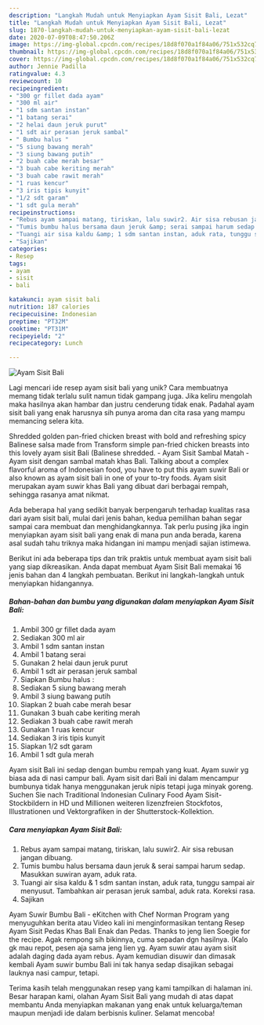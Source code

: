 ```yaml
---
description: "Langkah Mudah untuk Menyiapkan Ayam Sisit Bali, Lezat"
title: "Langkah Mudah untuk Menyiapkan Ayam Sisit Bali, Lezat"
slug: 1870-langkah-mudah-untuk-menyiapkan-ayam-sisit-bali-lezat
date: 2020-07-09T08:47:50.206Z
image: https://img-global.cpcdn.com/recipes/18d8f070a1f84a06/751x532cq70/ayam-sisit-bali-foto-resep-utama.jpg
thumbnail: https://img-global.cpcdn.com/recipes/18d8f070a1f84a06/751x532cq70/ayam-sisit-bali-foto-resep-utama.jpg
cover: https://img-global.cpcdn.com/recipes/18d8f070a1f84a06/751x532cq70/ayam-sisit-bali-foto-resep-utama.jpg
author: Jennie Padilla
ratingvalue: 4.3
reviewcount: 10
recipeingredient:
- "300 gr fillet dada ayam"
- "300 ml air"
- "1 sdm santan instan"
- "1 batang serai"
- "2 helai daun jeruk purut"
- "1 sdt air perasan jeruk sambal"
- " Bumbu halus "
- "5 siung bawang merah"
- "3 siung bawang putih"
- "2 buah cabe merah besar"
- "3 buah cabe keriting merah"
- "3 buah cabe rawit merah"
- "1 ruas kencur"
- "3 iris tipis kunyit"
- "1/2 sdt garam"
- "1 sdt gula merah"
recipeinstructions:
- "Rebus ayam sampai matang, tiriskan, lalu suwir2. Air sisa rebusan jangan dibuang."
- "Tumis bumbu halus bersama daun jeruk &amp; serai sampai harum sedap. Masukkan suwiran ayam, aduk rata."
- "Tuangi air sisa kaldu &amp; 1 sdm santan instan, aduk rata, tunggu sampai air menyusut. Tambahkan air perasan jeruk sambal, aduk rata. Koreksi rasa."
- "Sajikan"
categories:
- Resep
tags:
- ayam
- sisit
- bali

katakunci: ayam sisit bali 
nutrition: 187 calories
recipecuisine: Indonesian
preptime: "PT32M"
cooktime: "PT31M"
recipeyield: "2"
recipecategory: Lunch

---
```



![Ayam Sisit Bali](https://img-global.cpcdn.com/recipes/18d8f070a1f84a06/751x532cq70/ayam-sisit-bali-foto-resep-utama.jpg)

Lagi mencari ide resep ayam sisit bali yang unik? Cara membuatnya memang tidak terlalu sulit namun tidak gampang juga. Jika keliru mengolah maka hasilnya akan hambar dan justru cenderung tidak enak. Padahal ayam sisit bali yang enak harusnya sih punya aroma dan cita rasa yang mampu memancing selera kita.

Shredded golden pan-fried chicken breast with bold and refreshing spicy Balinese salsa made from Transform simple pan-fried chicken breasts into this lovely ayam sisit Bali (Balinese shredded. - Ayam Sisit Sambal Matah - Ayam sisit dengan sambal matah khas Bali. Talking about a complex flavorful aroma of Indonesian food, you have to put this ayam suwir Bali or also known as ayam sisit bali in one of your to-try foods. Ayam sisit merupakan ayam suwir khas Bali yang dibuat dari berbagai rempah, sehingga rasanya amat nikmat.

Ada beberapa hal yang sedikit banyak berpengaruh terhadap kualitas rasa dari ayam sisit bali, mulai dari jenis bahan, kedua pemilihan bahan segar sampai cara membuat dan menghidangkannya. Tak perlu pusing jika ingin menyiapkan ayam sisit bali yang enak di mana pun anda berada, karena asal sudah tahu triknya maka hidangan ini mampu menjadi sajian istimewa.


Berikut ini ada beberapa tips dan trik praktis untuk membuat ayam sisit bali yang siap dikreasikan. Anda dapat membuat Ayam Sisit Bali memakai 16 jenis bahan dan 4 langkah pembuatan. Berikut ini langkah-langkah untuk menyiapkan hidangannya.

<!--inarticleads1-->

##### Bahan-bahan dan bumbu yang digunakan dalam menyiapkan Ayam Sisit Bali:

1. Ambil 300 gr fillet dada ayam
1. Sediakan 300 ml air
1. Ambil 1 sdm santan instan
1. Ambil 1 batang serai
1. Gunakan 2 helai daun jeruk purut
1. Ambil 1 sdt air perasan jeruk sambal
1. Siapkan  Bumbu halus :
1. Sediakan 5 siung bawang merah
1. Ambil 3 siung bawang putih
1. Siapkan 2 buah cabe merah besar
1. Gunakan 3 buah cabe keriting merah
1. Sediakan 3 buah cabe rawit merah
1. Gunakan 1 ruas kencur
1. Sediakan 3 iris tipis kunyit
1. Siapkan 1/2 sdt garam
1. Ambil 1 sdt gula merah


Ayam sisit Bali ini sedap dengan bumbu rempah yang kuat. Ayam suwir yg biasa ada di nasi campur bali. Ayam sisit dari Bali ini dalam mencampur bumbunya tidak hanya menggunakan jeruk nipis tetapi juga minyak goreng. Suchen Sie nach Traditional Indonesian Culinary Food Ayam Sisit-Stockbildern in HD und Millionen weiteren lizenzfreien Stockfotos, Illustrationen und Vektorgrafiken in der Shutterstock-Kollektion. 

<!--inarticleads2-->

##### Cara menyiapkan Ayam Sisit Bali:

1. Rebus ayam sampai matang, tiriskan, lalu suwir2. Air sisa rebusan jangan dibuang.
1. Tumis bumbu halus bersama daun jeruk &amp; serai sampai harum sedap. Masukkan suwiran ayam, aduk rata.
1. Tuangi air sisa kaldu &amp; 1 sdm santan instan, aduk rata, tunggu sampai air menyusut. Tambahkan air perasan jeruk sambal, aduk rata. Koreksi rasa.
1. Sajikan


Ayam Suwir Bumbu Bali - eKitchen with Chef Norman Program yang menyuguhkan berita atau Video kali ini menginformasikan tentang Resep Ayam Sisit Pedas Khas Bali Enak dan Pedas. Thanks to jeng Iien Soegie for the recipe. Agak rempong sih bikinnya, cuma sepadan dgn hasilnya. (Kalo gk mau repot, pesen aja sama jeng Iien yg. Ayam suwir atau ayam sisit adalah daging dada ayam rebus. Ayam kemudian disuwir dan dimasak kembali Ayam suwir bumbu Bali ini tak hanya sedap disajikan sebagai lauknya nasi campur, tetapi. 

Terima kasih telah menggunakan resep yang kami tampilkan di halaman ini. Besar harapan kami, olahan Ayam Sisit Bali yang mudah di atas dapat membantu Anda menyiapkan makanan yang enak untuk keluarga/teman maupun menjadi ide dalam berbisnis kuliner. Selamat mencoba!
